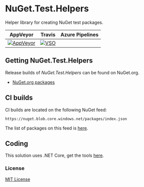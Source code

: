 # NuGet.Test.Helpers
Helper library for creating NuGet test packages.

| AppVeyor | Travis | Azure Pipelines |
| --- | --- | --- |
| [![AppVeyor](https://ci.appveyor.com/api/projects/status/w5lynishdr2yrb7m?svg=true)](https://ci.appveyor.com/project/emgarten/nuget-test-helpers) | [![VSO](https://hackamore.visualstudio.com/Build/_apis/build/status/NuGet.Test.Helpers)](https://github.com/emgarten/NuGet.Test.Helpers) |

## Getting NuGet.Test.Helpers

Release builds of *NuGet.Test.Helpers* can be found on NuGet.org.

* [NuGet.org packages](https://www.nuget.org/packages/NuGet.Test.Helpers)

## CI builds

CI builds are located on the following NuGet feed:

``https://nuget.blob.core.windows.net/packages/index.json``

The list of packages on this feed is [here](https://nuget.blob.core.windows.net/packages/sleet.packageindex.json).

## Coding
This solution uses .NET Core, get the tools [here](http://dot.net/).

### License
[MIT License](https://github.com/emgarten/NuGet.Test.Helpers/blob/main/LICENSE.md)
